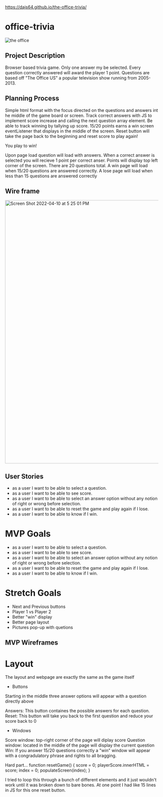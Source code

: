 https://dajs64.github.io/the-office-trivia/
# office-trivia

![the office](https://user-images.githubusercontent.com/100155199/161991126-c41053f8-43c9-433c-be52-f372c2cd8bd5.jpeg)


## Project Description 

Browser based trivia game. Only one answer my be selected. Every question correctly answered will award the player 1 point. Questions are based off "The Office US" a popular television show running from 2005-2013.

## Planning Process

Simple html format with the focus directed on the questions and answers int he middle of the game board or screen. 
Track correct answers with JS to implement score increase and calling the next question array element. Be able to track winning by tallying up score. 15/20 points earns a win screen eventListener that displays in the middle of the screen. Reset button will take the page back to the beginning and reset score to play again!

You play to win!

Upon page load question will load with answers. 
When a correct answer is selected you will recieve 1 point per correct anser. 
Points will display top left corner of the screen. 
There are 20 questions total.
A win page will load when 15/20 questions are answered correctly.
A lose page will load when less than 15 questions are answered correctly 



## Wire frame



<img width="862" alt="Screen Shot 2022-04-10 at 5 25 01 PM" src="https://user-images.githubusercontent.com/100155199/162983682-0bc1785e-913e-4fe6-8061-32adef3d89c5.png">

## User Stories 
* as a user I want to be able to select a question. 
* as a user I want to be able to see score. 
* as a user I want to be able to select an answer option without any notion of right or wrong before selection.
* as a user I want to be able to reset the game and play again if I lose. 
* as a user I want to be able to know if I win. 

# MVP Goals
* as a user I want to be able to select a question. 
* as a user I want to be able to see score. 
* as a user I want to be able to select an answer option without any notion of right or wrong before selection.
* as a user I want to be able to reset the game and play again if I lose. 
* as a user I want to be able to know if I win. 

# Stretch Goals
* Next and Previous buttons 
* Player 1 vs Player 2
* Better "win" display 
* Better page layout 
* Pictures pop-up with quetions 

## MVP Wireframes 

# Layout
The layout and webpage are exactly the same as the game itself

* Buttons

Starting in the middle three answer options will appear with a question directly above

Answers: This button containes the possible answers for each question.
Reset: This button will take you back to the first question and reduce your score back to 0

* Windows 

Score window: top-right corner of the page will diplay score
Question window: located in the middle of the page will display the current question
Win: If you answer 15/20 questions correctly a "win" window will appear with a congradulatory phrase and rights to all bragging.

Hard part...
function resetGame() {
  score = 0;
  playerScore.innerHTML = score;
  index = 0;
  populateScreen(index);
}

I tried to loop this through a bunch of different elements and it just wouldn't work until it was broken down to bare bones. At one point I had like 15 lines in JS for this one reset button. 
